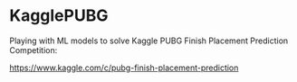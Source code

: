 # KagglePUBG

Playing with ML models to solve Kaggle PUBG Finish Placement Prediction Competition:

https://www.kaggle.com/c/pubg-finish-placement-prediction

